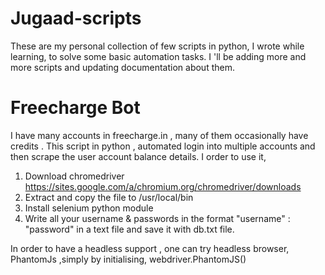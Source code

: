 # Jugaad-scripts
These are my personal collection of few scripts in python, I wrote while learning, to solve some basic automation tasks.
I 'll be adding more and more scripts and updating documentation about them.

# Freecharge Bot
I have many accounts in freecharge.in , many of them occasionally have credits . This script in python , automated login into multiple accounts and then scrape the user account balance details. I order to use it,
  1. Download chromedriver https://sites.google.com/a/chromium.org/chromedriver/downloads
  2. Extract and copy the file to /usr/local/bin
  3. Install selenium python module
  4. Write all your username & passwords in the format "username" : "password" in a text file and save it with db.txt file.

In order to have a headless support , one can try headless browser, PhantomJs ,simply by initialising, webdriver.PhantomJS()
